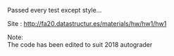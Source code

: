 Passed every test except style...

Site : http://fa20.datastructur.es/materials/hw/hw1/hw1   
                  
Note:             
The code has been edited to suit 2018 autograder 
